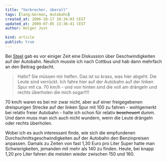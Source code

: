 ```yaml
---
title: "Verbrecher, überall"
tags: [lang:German, Autobahn]
created_at: 2006-10-17 10:34:03 CEST
updated_at: 2009-07-05 13:36:41 CEST
author: Holger Just

kind: article
publish: true
---
```


Bei [Steel](http://steel.twoday.net/stories/2710756/) gab es vor einiger Zeit eine Diskussion über Geschwindigkeiten auf der Autobahn. Neulich musste ich nach Cottbus und hab dann mehrfach an den Beitrag gedacht.

>Hallo? Sie müssen mir helfen. Das ist so krass, was hier abgeht. Die Leute sind verrückt. Ich fahre hier auf der Autobahn auf der linken Spur mit ca. 70 km/h - und von hinten sind die voll am drängeln und rechts überholen die mich sogar!!!!

70 km/h waren es bei mir zwar nicht, aber auf einer freigegebenen dreispurigen Strecke auf der linken Spur mit 100 zu fahren - wohlgemerkt bei relativ freier Autobahn - halte ich schon für relativ <del>bescheuert</del> dumm. Und dann muss man sich auch nicht wundern, wenn die Leute drängeln oder rechts überholen.

Wobei ich es auch interessant finde, wie sich die empfundenen Durchschnittsgeschwindigkeiten auf der Autobahn den Benzinpreisen anpassen. Damals zu Zeiten von fast 1,30 Euro pro Liter Super hatte man Schwierigkeiten, jemanden mit mehr als 140 zu finden. Heute, bei knapp 1,20 pro Liter fahren die meisten wieder zwischen 150 und 160.